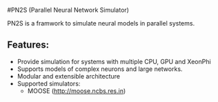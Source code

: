 #PN2S (Parallel Neural Network Simulator)

PN2S is a framwork to simulate neural models in parallel systems.

## Features:
- Provide simulation for systems with multiple CPU, GPU and XeonPhi
- Supports models of complex neurons and large networks.
- Modular and extensible architecture
- Supported simulators:
  - MOOSE (http://moose.ncbs.res.in)


